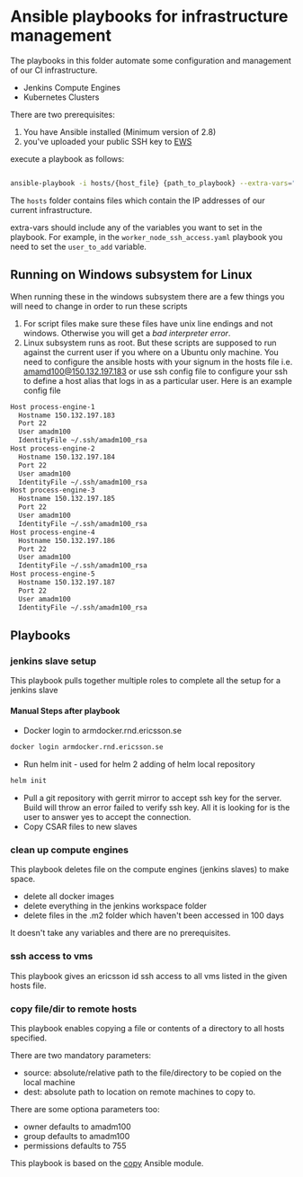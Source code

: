# Ansible playbooks for infrastructure management

The playbooks in this folder automate some configuration and management of our CI infrastructure.

* Jenkins Compute Engines
* Kubernetes Clusters

There are two prerequisites:

1. You have Ansible installed (Minimum version of 2.8)
2. you've uploaded your public SSH key to [EWS](https://ews.rnd.gic.ericsson.se/)

execute a playbook as follows:

```bash

ansible-playbook -i hosts/{host_file} {path_to_playbook} --extra-vars="..."
```

The `hosts` folder contains files which contain the IP addresses of our current infrastructure.

extra-vars should include any of the variables you want to set in the playbook.
For example, in the `worker_node_ssh_access.yaml` playbook you need to set the `user_to_add` variable.

## Running on Windows subsystem for Linux
When running these in the windows subsystem there are a few things you will need to change in order to run these scripts

1) For script files make sure these files have unix line endings and not windows. Otherwise you will get a *bad interpreter error*.
2) Linux subsystem runs as root. But these scripts are supposed to run against the current user if you where on a Ubuntu only machine.
You need to configure the ansible hosts with your signum in the hosts file i.e. amamd100@150.132.197.183 or use ssh config file to configure your ssh to define a host alias that logs in as
a particular user. Here is an example config file

```bash
Host process-engine-1
  Hostname 150.132.197.183
  Port 22
  User amadm100
  IdentityFile ~/.ssh/amadm100_rsa
Host process-engine-2
  Hostname 150.132.197.184
  Port 22
  User amadm100
  IdentityFile ~/.ssh/amadm100_rsa
Host process-engine-3
  Hostname 150.132.197.185
  Port 22
  User amadm100
  IdentityFile ~/.ssh/amadm100_rsa
Host process-engine-4
  Hostname 150.132.197.186
  Port 22
  User amadm100
  IdentityFile ~/.ssh/amadm100_rsa
Host process-engine-5
  Hostname 150.132.197.187
  Port 22
  User amadm100
  IdentityFile ~/.ssh/amadm100_rsa
```

## Playbooks

### jenkins slave setup

This playbook pulls together multiple roles to complete all the setup for a jenkins slave

#### Manual Steps after playbook
* Docker login to armdocker.rnd.ericsson.se
````bash
docker login armdocker.rnd.ericsson.se
````
* Run helm init - used for helm 2 adding of helm local repository
````bash
helm init
````
* Pull a git repository with gerrit mirror to accept ssh key for the server. Build will throw an error failed to verify ssh key.
All it is looking for is the user to answer yes to accept the connection.
* Copy CSAR files to new slaves

### clean up compute engines

This playbook deletes file on the compute engines (jenkins slaves) to make space.

* delete all docker images
* delete everything in the jenkins workspace folder
* delete files in the .m2 folder which haven't been accessed in 100 days

It doesn't take any variables and there are no prerequisites.

### ssh access to vms

This playbook gives an ericsson id ssh access to all vms listed in the given hosts file.

### copy file/dir to remote hosts

This playbook enables copying a file or contents of a directory to all hosts specified.

There are two mandatory parameters:

* source:   absolute/relative path to the file/directory to be copied on the local machine
* dest:     absolute path to location on remote machines to copy to.

There are some optiona parameters too:

* owner         defaults to amadm100
* group         defaults to amadm100
* permissions   defaults to 755

This playbook is based on the [copy](https://docs.ansible.com/ansible/latest/modules/copy_module.html) Ansible module.